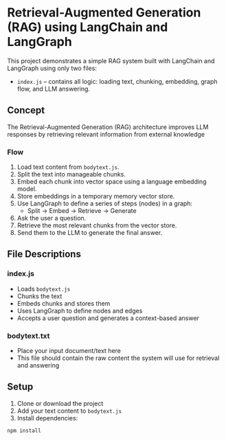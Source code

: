 # Retrieval-Augmented Generation (RAG) using LangChain and LangGraph

This project demonstrates a simple RAG system built with LangChain and LangGraph using only two files:

- `index.js` – contains all logic: loading text, chunking, embedding, graph flow, and LLM answering.

## Concept

The Retrieval-Augmented Generation (RAG) architecture improves LLM responses by retrieving relevant information from external knowledge 

### Flow

1. Load text content from `bodytext.js`.
2. Split the text into manageable chunks.
3. Embed each chunk into vector space using a language embedding model.
4. Store embeddings in a temporary memory vector store.
5. Use LangGraph to define a series of steps (nodes) in a graph:
   - Split → Embed → Retrieve → Generate
6. Ask the user a question.
7. Retrieve the most relevant chunks from the vector store.
8. Send them to the LLM to generate the final answer.

## File Descriptions

### index.js

- Loads `bodytext.js`
- Chunks the text
- Embeds chunks and stores them
- Uses LangGraph to define nodes and edges
- Accepts a user question and generates a context-based answer

### bodytext.txt

- Place your input document/text here
- This file should contain the raw content the system will use for retrieval and answering

## Setup

1. Clone or download the project
2. Add your text content to `bodytext.js`
3. Install dependencies:

```bash
npm install
